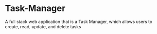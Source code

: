 # Task-Manager
 A full stack web application that is a Task Manager, which allows users to create, read, update, and delete tasks
